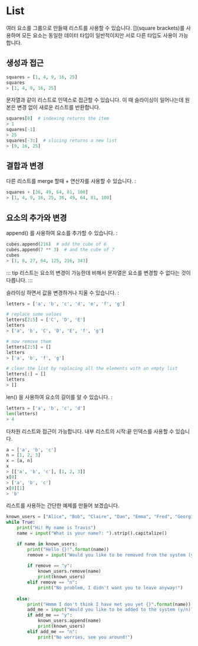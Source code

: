 # List  
여러 요소를 그룹으로 만들때 리스트를 사용할 수 있습니다. [](square brackets)를 사용하며 모든 요소는 동일한 데이터 타입이 일반적이지만 서로 다른 타입도 사용이 가능합니다. 

## 생성과 접근 
```python
squares = [1, 4, 9, 16, 25]
squares
> [1, 4, 9, 16, 25]
```

문자열과 같이 리스트로 인덱스로 접근할 수 있습니다. 이 때 슬라이싱이 일어나는데 원본은 변경 없이 새로운 리스트를 반환합니다. 
```python
squares[0]  # indexing returns the item
> 1
squares[-1]
> 25
squares[-3:]  # slicing returns a new list
> [9, 16, 25]
```

## 결합과 변경
다른 리스트를 merge 할때 + 연산자를 사용할 수 있습니다. :
```python
squares + [36, 49, 64, 81, 100]
> [1, 4, 9, 16, 25, 36, 49, 64, 81, 100]
```


## 요소의 추가와 변경 
append() 를 사용하여 요소를 추가할 수 있습니다. :

```python
cubes.append(216)  # add the cube of 6
cubes.append(7 ** 3)  # and the cube of 7
cubes
> [1, 8, 27, 64, 125, 216, 343]
```
::: tip
리스트는 요소의 변경이 가능한데 비해서 문자열은 요소를 변경할 수 없다는 것이 다릅니다. 
:::

슬라이싱 하면서 값을 변경하거나 지울 수 있습니다. :
```python
letters = ['a', 'b', 'c', 'd', 'e', 'f', 'g']

# replace some values
letters[2:5] = ['C', 'D', 'E']
letters
> ['a', 'b', 'C', 'D', 'E', 'f', 'g']

# now remove them
letters[2:5] = []
letters
> ['a', 'b', 'f', 'g']

# clear the list by replacing all the elements with an empty list
letters[:] = []
letters
> []
```

len() 을 사용하여 요소의 길이를 알 수 있습니다. :

```python
letters = ['a', 'b', 'c', 'd']
len(letters)
> 4
```

다차원 리스트와 접근이 가능합니다. 내부 리스트의 시작:끝 인덱스를 사용할 수 있습니다. 
```python
a = ['a', 'b', 'c']
n = [1, 2, 3]
x = [a, n]
x
> [['a', 'b', 'c'], [1, 2, 3]]
x[0]
> ['a', 'b', 'c']
x[0][1]
> 'b'
```


리스트를 사용하는 간단한 예제를 만들어 보겠습니다. 
```python
known_users = ["Alice", "Bob", "Claire", "Dan", "Emma", "Fred", "Georgie", "Harry"]
while True:
    print("Hi! My name is Travis")
    name = input("What is your name?: ").strip().capitalize()

    if name in known_users:
        print("Hello {}!".format(name))
        remove = input("Would you like to be removed from the system (y/n)?: ").strip().lower()
        
        if remove == "y":
            known_users.remove(name)
            print(known_users)
        elif remove == "n":
            print("No problem, I didn't want you to leave anyway!")
            
    else:
        print("Hmmm I don't think I have met you yet {}".format(name))
        add_me = input("Would you like to be added to the system (y/n)?: ").strip().lower()
        if add_me == "y":
            known_users.append(name)
            print(known_users)
        elif add_me == "n":
            print("No worries, see you around!")
 ```